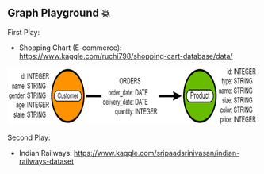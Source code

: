 ## Graph Playground  :boom: 

First Play: 
- Shopping Chart (E-commerce): https://www.kaggle.com/ruchi798/shopping-cart-database/data/

<img src="https://github.com/BiaPri/Graph_Field/blob/master/images/E-Commerce_Graph.png?raw=true" width="807" height="116" />

Second Play:
- Indian Railways: https://www.kaggle.com/sripaadsrinivasan/indian-railways-dataset
